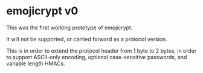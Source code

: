 # emojicrypt v0

This was the first working prototype of emojicrypt.

It will not be supported, or carried forward as a protocol version.

This is in order to extend the protocol header from 1 byte to 2 bytes, in order to support ASCII-only encoding, optional case-sensitive passwords, and variable length HMACs.

